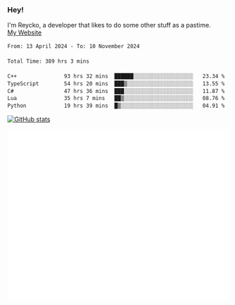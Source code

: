 ### Hey!
I'm Reycko, a developer that likes to do some other stuff as a pastime.  
[My Website](https://reycko.root.sx)

<!--START_SECTION:wakasection-->

```txt
From: 13 April 2024 - To: 10 November 2024

Total Time: 389 hrs 3 mins

C++               93 hrs 32 mins  ██████░░░░░░░░░░░░░░░░░░░   23.34 %
TypeScript        54 hrs 20 mins  ███▒░░░░░░░░░░░░░░░░░░░░░   13.55 %
C#                47 hrs 36 mins  ███░░░░░░░░░░░░░░░░░░░░░░   11.87 %
Lua               35 hrs 7 mins   ██▒░░░░░░░░░░░░░░░░░░░░░░   08.76 %
Python            19 hrs 39 mins  █▒░░░░░░░░░░░░░░░░░░░░░░░   04.91 %
```

<!--END_SECTION:wakasection-->

[![GitHub stats](https://github-readme-stats.vercel.app/api?username=Reycko&show_icons=true&theme=dark&hide_title=true&count_private=true)](https://github.com/anuraghazra/github-readme-stats)

![Metrics](/github-metrics.svg)

